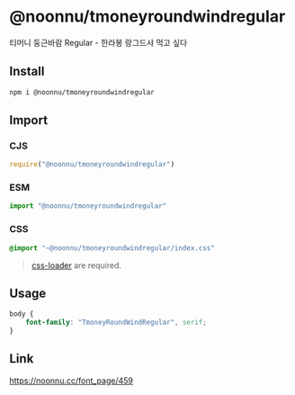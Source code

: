 # @noonnu/tmoneyroundwindregular
티머니 둥근바람 Regular - 한라봉 랑그드샤 먹고 싶다

## Install
```sh
npm i @noonnu/tmoneyroundwindregular
```
## Import
### CJS
```js
require("@noonnu/tmoneyroundwindregular")
```
### ESM
```js
import "@noonnu/tmoneyroundwindregular"
```
### CSS 
```css
@import "~@noonnu/tmoneyroundwindregular/index.css"
```
> [css-loader](https://github.com/webpack-contrib/css-loader) are required.

## Usage
```css
body {
    font-family: "TmoneyRoundWindRegular", serif;
}
```

## Link
https://noonnu.cc/font_page/459